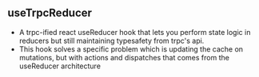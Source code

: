 ## useTrpcReducer

- A trpc-ified react useReducer hook that lets you perform state logic in reducers but still maintaining typesafety from trpc's api.
- This hook solves a specific problem which is updating the cache on mutations, but with actions and dispatches that comes from the useReducer architecture
